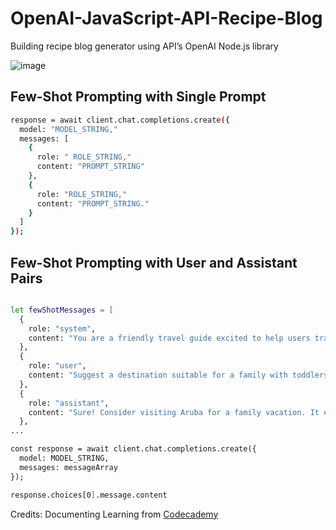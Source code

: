# OpenAI-JavaScript-API-Recipe-Blog
 Building recipe blog generator using API’s OpenAI Node.js library

 ![image](https://github.com/user-attachments/assets/1b8ed5e1-0e86-46db-b02f-a018b193a15b)


<h2>Few-Shot Prompting with Single Prompt </h2>  

```bash
response = await client.chat.completions.create({
  model: "MODEL_STRING," 
  messages: [ 
    { 
      role: " ROLE_STRING,"
      content: "PROMPT_STRING"
    },
    { 
      role: "ROLE_STRING,"
      content: "PROMPT_STRING."
    }
  ] 
});
```
<h2> Few-Shot Prompting with User and Assistant Pairs </h2>  

```bash

let fewShotMessages = [
  {
    role: "system", 
    content: "You are a friendly travel guide excited to help users travel the Caribbean. Your responses should only include destinations that are in the Caribbean"
  },
  {
    role: "user", 
    content: "Suggest a destination suitable for a family with toddlers."
  }, 
  {
    role: "assistant", 
    content: "Sure! Consider visiting Aruba for a family vacation. It offers beautiful beaches, family-friendly resorts, and attractions like the Butterfly Farm and Arikok National Park that kids would enjoy."
  },
... 

const response = await client.chat.completions.create({ 
  model: MODEL_STRING, 
  messages: messageArray
});

response.choices[0].message.content
```

 Credits: Documenting Learning from [Codecademy](https://www.codecademy.com/)
